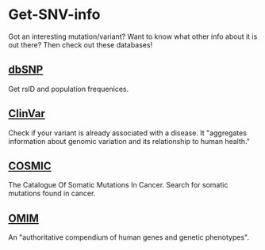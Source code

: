 # Get-SNV-info
 
Got an interesting mutation/variant? Want to know what other info about it is out there? Then check out these databases!


## [dbSNP](https://www.ncbi.nlm.nih.gov/SNP/)
Get rsID and population frequenices.

## [ClinVar](https://www.ncbi.nlm.nih.gov/clinvar/)
Check if your variant is already associated with a disease. It "aggregates information about genomic variation and its relationship to human health."

## [COSMIC](http://cancer.sanger.ac.uk/cosmic)
The Catalogue Of Somatic Mutations In Cancer. Search for somatic mutations found in cancer.


## [OMIM](https://www.ncbi.nlm.nih.gov/omim)
An "authoritative compendium of human genes and genetic phenotypes". 
